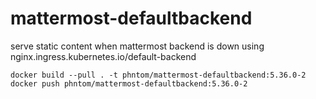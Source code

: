# mattermost-defaultbackend
serve static content when mattermost backend is down using nginx.ingress.kubernetes.io/default-backend


```shell
docker build --pull . -t phntom/mattermost-defaultbackend:5.36.0-2
docker push phntom/mattermost-defaultbackend:5.36.0-2
```
